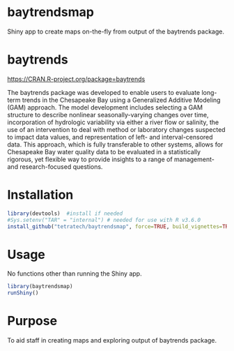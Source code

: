 # baytrendsmap

Shiny app to create maps on-the-fly from output of the baytrends package.

# baytrends

https://CRAN.R-project.org/package=baytrends 

The baytrends package was developed to enable users to evaluate long-term trends in the Chesapeake Bay using a Generalized Additive Modeling (GAM) approach. The model development includes selecting a GAM structure to describe nonlinear seasonally-varying changes over time, incorporation of hydrologic variability via either a river flow or salinity, the use of an intervention to deal with method or laboratory changes suspected to impact data values, and representation of left- and interval-censored data. This approach, which is fully transferable to other systems, allows for Chesapeake Bay water quality data to be evaluated in a statistically rigorous, yet flexible way to provide insights to a range of management- and research-focused questions.

# Installation

``` r
library(devtools)  #install if needed
#Sys.setenv("TAR" = "internal") # needed for use with R v3.6.0
install_github("tetratech/baytrendsmap", force=TRUE, build_vignettes=TRUE, dependencies = TRUE)
```


# Usage
No functions other than running the Shiny app.

```r
library(baytrendsmap)
runShiny()
```

# Purpose

To aid staff in creating maps and exploring output of baytrends package.